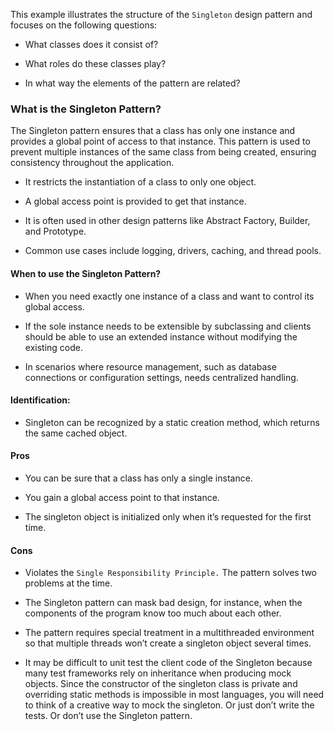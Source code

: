 This example illustrates the structure of the `Singleton` design pattern and focuses on the following questions:

* What classes does it consist of?

* What roles do these classes play?

* In what way the elements of the pattern are related?

 ### What is the Singleton Pattern?
 
 The Singleton pattern ensures that a class has only one instance and provides a global point of access to that instance. This pattern is used to prevent multiple instances of the same class from being created, ensuring consistency throughout the application. 

* It restricts the instantiation of a class to only one object.

* A global access point is provided to get that instance.

* It is often used in other design patterns like Abstract Factory, Builder, and Prototype.

* Common use cases include logging, drivers, caching, and thread pools.

 #### When to use the Singleton Pattern?

* When you need exactly one instance of a class and want to control its global access.

* If the sole instance needs to be extensible by subclassing and clients should be able to use an extended instance without modifying the existing code.

* In scenarios where resource management, such as database connections or configuration settings, needs centralized handling.

#### Identification: 

* Singleton can be recognized by a static creation method, which returns the same cached object.

 #### Pros

* You can be sure that a class has only a single instance.

* You gain a global access point to that instance.

* The singleton object is initialized only when it’s requested for the first time.

 #### Cons

 * Violates the `Single Responsibility Principle.` The pattern solves two problems at the time.

 * The Singleton pattern can mask bad design, for instance, when the components of the program know too much about each other.

 * The pattern requires special treatment in a multithreaded environment so that multiple threads won’t create a singleton object several times.

 * It may be difficult to unit test the client code of the Singleton because many test frameworks rely on inheritance when producing mock objects. Since the constructor of the singleton class is private and overriding static methods is impossible in most languages, you will need to think of a creative way to mock the singleton. Or just don’t write the tests. Or don’t use the Singleton pattern.